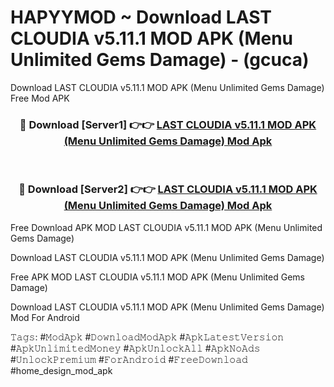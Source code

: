 # HAPYYMOD ~ Download LAST CLOUDIA v5.11.1 MOD APK (Menu Unlimited Gems Damage) - (gcuca)
Download LAST CLOUDIA v5.11.1 MOD APK (Menu Unlimited Gems Damage) Free Mod APK

<div align="center">
<h3>🔴 Download [Server1] 👉👉 <a href="https://apk-comot.site?title=LAST_CLOUDIA_v5.11.1_MOD_APK_(Menu_Unlimited_Gems_Damage)">LAST CLOUDIA v5.11.1 MOD APK (Menu Unlimited Gems Damage) Mod Apk</a></h3><br>

<h3>🔴 Download [Server2] 👉👉 <a href="https://apk-comot.site?title=LAST_CLOUDIA_v5.11.1_MOD_APK_(Menu_Unlimited_Gems_Damage)">LAST CLOUDIA v5.11.1 MOD APK (Menu Unlimited Gems Damage) Mod Apk</a></h3>
</div>


Free Download APK MOD LAST CLOUDIA v5.11.1 MOD APK (Menu Unlimited Gems Damage)

Download LAST CLOUDIA v5.11.1 MOD APK (Menu Unlimited Gems Damage) 

Free APK MOD LAST CLOUDIA v5.11.1 MOD APK (Menu Unlimited Gems Damage) 

Download LAST CLOUDIA v5.11.1 MOD APK (Menu Unlimited Gems Damage) Mod For Android

𝚃𝚊𝚐𝚜: #𝙼𝚘𝚍𝙰𝚙𝚔 #𝙳𝚘𝚠𝚗𝚕𝚘𝚊𝚍𝙼𝚘𝚍𝙰𝚙𝚔 #𝙰𝚙𝚔𝙻𝚊𝚝𝚎𝚜𝚝𝚅𝚎𝚛𝚜𝚒𝚘𝚗 #𝙰𝚙𝚔𝚄𝚗𝚕𝚒𝚖𝚒𝚝𝚎𝚍𝙼𝚘𝚗𝚎𝚢 #𝙰𝚙𝚔𝚄𝚗𝚕𝚘𝚌𝚔𝙰𝚕𝚕 #𝙰𝚙𝚔𝙽𝚘𝙰𝚍𝚜 #𝚄𝚗𝚕𝚘𝚌𝚔𝙿𝚛𝚎𝚖𝚒𝚞𝚖 #𝙵𝚘𝚛𝙰𝚗𝚍𝚛𝚘𝚒𝚍 #𝙵𝚛𝚎𝚎𝙳𝚘𝚠𝚗𝚕𝚘𝚊𝚍 #home_design_mod_apk